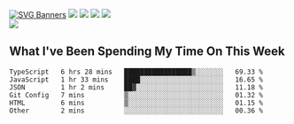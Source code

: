 [![SVG Banners](https://svg-banners.vercel.app/api?type=typeWriter&text1=Hello!%20I'm%20Cat,%20a%20Software%20Engineer%20✨%20&width=1000&height=150)](https://github.com/Akshay090/svg-banners)
<img src="https://img.shields.io/badge/HTML5-E34F26?style=for-the-badge&logo=html5&logoColor=white"> <img src="https://img.shields.io/badge/CSS3-1572B6?style=for-the-badge&logo=css3&logoColor=white"/> <img src="https://img.shields.io/badge/JavaScript-323330?style=for-the-badge&logo=javascript&logoColor=F7DF1E"/> <img src="https://img.shields.io/badge/React-20232A?style=for-the-badge&logo=react&logoColor=61DAFB"/><br/>
<img src="https://www.codewars.com/users/Epicat/badges/small"/>
## What I've Been Spending My Time On This Week

<!--START_SECTION:waka-->

```text
TypeScript   6 hrs 28 mins   █████████████████▒░░░░░░░   69.33 %
JavaScript   1 hr 33 mins    ████░░░░░░░░░░░░░░░░░░░░░   16.65 %
JSON         1 hr 2 mins     ██▓░░░░░░░░░░░░░░░░░░░░░░   11.18 %
Git Config   7 mins          ▒░░░░░░░░░░░░░░░░░░░░░░░░   01.32 %
HTML         6 mins          ▒░░░░░░░░░░░░░░░░░░░░░░░░   01.15 %
Other        2 mins          ░░░░░░░░░░░░░░░░░░░░░░░░░   00.36 %
```

<!--END_SECTION:waka-->
